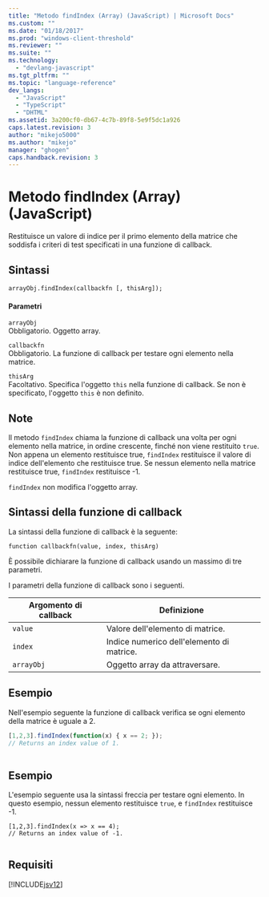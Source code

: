 ```yaml
---
title: "Metodo findIndex (Array) (JavaScript) | Microsoft Docs"
ms.custom: ""
ms.date: "01/18/2017"
ms.prod: "windows-client-threshold"
ms.reviewer: ""
ms.suite: ""
ms.technology: 
  - "devlang-javascript"
ms.tgt_pltfrm: ""
ms.topic: "language-reference"
dev_langs: 
  - "JavaScript"
  - "TypeScript"
  - "DHTML"
ms.assetid: 3a200cf0-db67-4c7b-89f8-5e9f5dc1a926
caps.latest.revision: 3
author: "mikejo5000"
ms.author: "mikejo"
manager: "ghogen"
caps.handback.revision: 3
---
```

# Metodo findIndex (Array) (JavaScript)
Restituisce un valore di indice per il primo elemento della matrice che soddisfa i criteri di test specificati in una funzione di callback.  
  
## Sintassi  
  
```  
arrayObj.findIndex(callbackfn [, thisArg]);  
```  
  
#### Parametri  
 `arrayObj`  
 Obbligatorio.  Oggetto array.  
  
 `callbackfn`  
 Obbligatorio.  La funzione di callback per testare ogni elemento nella matrice.  
  
 `thisArg`  
 Facoltativo.  Specifica l'oggetto `this` nella funzione di callback.  Se non è specificato, l'oggetto `this` è non definito.  
  
## Note  
 Il metodo `findIndex` chiama la funzione di callback una volta per ogni elemento nella matrice, in ordine crescente, finché non viene restituito `true`.  Non appena un elemento restituisce true, `findIndex` restituisce il valore di indice dell'elemento che restituisce true.  Se nessun elemento nella matrice restituisce true, `findIndex` restituisce \-1.  
  
 `findIndex` non modifica l'oggetto array.  
  
## Sintassi della funzione di callback  
 La sintassi della funzione di callback è la seguente:  
  
 `function callbackfn(value, index, thisArg)`  
  
 È possibile dichiarare la funzione di callback usando un massimo di tre parametri.  
  
 I parametri della funzione di callback sono i seguenti.  
  
|Argomento di callback|Definizione|  
|---------------------------|-----------------|  
|`value`|Valore dell'elemento di matrice.|  
|`index`|Indice numerico dell'elemento di matrice.|  
|`arrayObj`|Oggetto array da attraversare.|  
  
## Esempio  
 Nell'esempio seguente la funzione di callback verifica se ogni elemento della matrice è uguale a 2.  
  
```javascript  
[1,2,3].findIndex(function(x) { x == 2; });  
// Returns an index value of 1.  
  
```  
  
## Esempio  
 L'esempio seguente usa la sintassi freccia per testare ogni elemento.  In questo esempio, nessun elemento restituisce `true`, e `findIndex` restituisce \-1.  
  
```  
[1,2,3].findIndex(x => x == 4);  
// Returns an index value of -1.  
  
```  
  
## Requisiti  
 [!INCLUDE[jsv12](../../javascript/reference/includes/jsv12-md.md)]